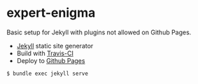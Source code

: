 # expert-enigma
Basic setup for Jekyll with plugins not allowed on Github Pages.

- [Jekyll](https://jekyllrb.com/) static site generator
- Build with [Travis-CI](https://docs.travis-ci.com/)
- Deploy to [Github Pages](https://pages.github.com/)

```
$ bundle exec jekyll serve
```

